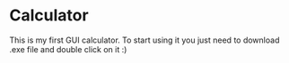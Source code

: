 # Calculator
This is my first GUI calculator. To start using it you just need to download .exe file and double click on it :)
